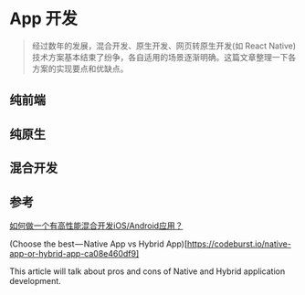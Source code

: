 # App 开发

> 经过数年的发展，混合开发、原生开发、网页转原生开发(如 React Native)技术方案基本结束了纷争，各自适用的场景逐渐明确。这篇文章整理一下各方案的实现要点和优缺点。

## 纯前端

## 纯原生

## 混合开发

## 参考

[如何做一个有高性能混合开发iOS/Android应用？](https://www.zhihu.com/question/41341371)

(Choose the best — Native App vs Hybrid App)[https://codeburst.io/native-app-or-hybrid-app-ca08e460df9]

This article will talk about pros and cons of Native and Hybrid application development. 

